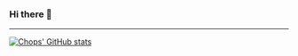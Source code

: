 ### Hi there 👋

---

[![Chops' GitHub stats](https://github-readme-stats.vercel.app/api?username=ChopsKingsland)](https://github.com/anuraghazra/github-readme-stats)

<!--
**ChopsKingsland/ChopsKingsland** is a ✨ _special_ ✨ repository because its `README.md` (this file) appears on your GitHub profile.

Here are some ideas to get you started:

- 🔭 I’m currently working on ...
- 🌱 I’m currently learning ...
- 👯 I’m looking to collaborate on ...
- 🤔 I’m looking for help with ...
- 💬 Ask me about ...
- 📫 How to reach me: ...
- 😄 Pronouns: ...
- ⚡ Fun fact: ...
-->
